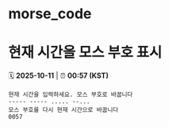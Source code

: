# morse_code
# 현재 시간을 모스 부호 표시
<!-- MORSE_TIME_START -->
🗓️ **2025-10-11** | ⏰ **00:57 (KST)**

```
현재 시간을 입력하세요. 모스 부호로 바꿉니다
----- ----- ..... --...
모스 부호를 다시 현재 시간으로 바꿉니다
0057
```
<!-- MORSE_TIME_END -->
